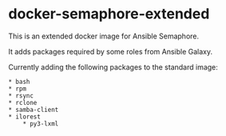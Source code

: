# docker-semaphore-extended
This is an extended docker image for Ansible Semaphore.

It adds packages required by some roles from Ansible Galaxy.

Currently adding the following packages to the standard image:

	* bash
	* rpm
	* rsync
	* rclone
	* samba-client
	* ilorest
        * py3-lxml
